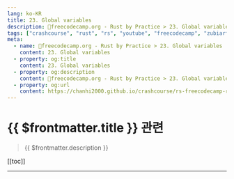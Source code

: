 ```yaml
---
lang: ko-KR
title: 23. Global variables
description: 🦀freecodecamp.org - Rust by Practice > 23. Global variables
tags: ["crashcourse", "rust", "rs", "youtube", "freecodecamp", "zubiarfan"]
meta:
  - name: 🦀freecodecamp.org - Rust by Practice > 23. Global variables
    content: 23. Global variables
  - property: og:title
    content: 23. Global variables
  - property: og:description
    content: 🦀freecodecamp.org - Rust by Practice > 23. Global variables
  - property: og:url
    content: https://chanhi2000.github.io/crashcourse/rs-freecodecamp-rust-by-practice/23
---
```


# {{ $frontmatter.title }} 관련

> {{ $frontmatter.description }}

[[toc]]

---